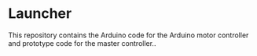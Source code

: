 # Launcher
This repository contains the Arduino code for the Arduino motor controller and prototype code for the master controller.. 
